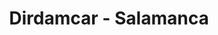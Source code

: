---
title: "Dirdamcar - Salamanca"
url: /villares-de-la-reina/dirdamcar-salamanca/
shop: Autohaus
---
